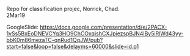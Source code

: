 Repo for classification projec, Norrick, Chad.  
2Mar19


GoogleSlide:
https://docs.google.com/presentation/d/e/2PACX-1vSs5BxEoDNEVCYq3HO9ChCOxqishCXJpiezspBJN4lBy5iRlWd43yy-bbK0m86mezaTC-qnRud1QqJW/pub?start=false&loop=false&delayms=60000&slide=id.p1
